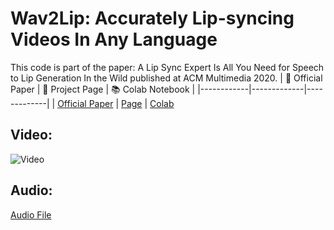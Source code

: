 # Wav2Lip: Accurately Lip-syncing Videos In Any Language
This code is part of the paper: A Lip Sync Expert Is All You Need for Speech to Lip Generation In the Wild published at ACM Multimedia 2020.
|    🧾 Official Paper    |   📑 Project Page   |   📚 Colab Notebook   | 
  |------------|-------------|-------------|
| [Official Paper](https://arxiv.org/abs/2008.10010) | [Page](http://cvit.iiit.ac.in/research/projects/cvit-projects/a-lip-sync-expert-is-all-you-need-for-speech-to-lip-generation-in-the-wild/) | [Colab](https://colab.research.google.com/drive/1JOxpeVj-7LE48mMEF59uhjcbBQzmW2lj?usp=sharing) 

## Video:
![Video](https://github.com/snehitvaddi/Deepfake-using-Wave2Lip/blob/main/Audio%20and%20Video/0-video.gif)
## Audio:
[Audio File](https://github.com/snehitvaddi/Deepfake-using-Wave2Lip/blob/main/Audio%20and%20Video/0-audio.wav)
